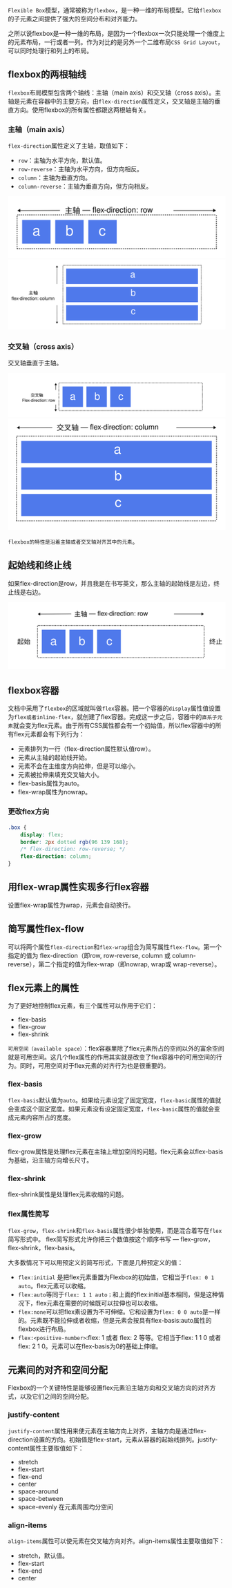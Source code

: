 `Flexible Box`模型，通常被称为`flexbox`，是一种一维的布局模型。它给`flexbox`的子元素之间提供了强大的空间分布和对齐能力。

之所以说flexbox是一种一维的布局，是因为一个flexbox一次只能处理一个维度上的元素布局，一行或者一列。作为对比的是另外一个二维布局`CSS Grid Layout`，可以同时处理行和列上的布局。

## flexbox的两根轴线
`flexbox`布局模型包含两个轴线：主轴（main axis）和交叉轴（cross axis）。主轴是元素在容器中的主要方向，由`flex-direction`属性定义，交叉轴是主轴的垂直方向。使用flexbox的所有属性都跟这两根轴有关。

### 主轴（main axis）
`flex-direction`属性定义了主轴，取值如下：

* `row`：主轴为水平方向，默认值。
* `row-reverse`：主轴为水平方向，但方向相反。
* `column`：主轴为垂直方向。
* `column-reverse`：主轴为垂直方向，但方向相反。

![主轴-row](../assets/main_axis_row.svg "flex-direction:row;")
![主轴-column](../assets/main_axis_column.svg "flex-direction:column;")

### 交叉轴（cross axis）
交叉轴垂直于主轴。

![交叉轴-column](../assets/cross_axis_column.svg "flex-direction:row;")
![交叉轴-row](../assets/cross_axis_row.svg "flex-direction:column;")

`flexbox的特性是沿着主轴或者交叉轴对齐其中的元素`。

## 起始线和终止线
如果flex-direction是row，并且我是在书写英文，那么主轴的起始线是左边，终止线是右边。

![主轴-row](../assets/main_asix_row_start_end_line.svg "flex-direction:row;")

## flexbox容器
文档中采用了`flexbox`的区域就叫做`flex`容器。把一个容器的`display`属性值设置为`flex或者inline-flex`，就创建了flex容器。完成这一步之后，容器中的`直系子元素`就会变为flex元素。由于所有CSS属性都会有一个初始值，所以flex容器中的所有flex元素都会有下列行为：

* 元素排列为一行（flex-direction属性默认值row）。
* 元素从主轴的起始线开始。
* 元素不会在主维度方向拉伸，但是可以缩小。
* 元素被拉伸来填充交叉轴大小。
* flex-basis属性为auto。
* flex-wrap属性为nowrap。

### 更改flex方向

```css
.box {
    display: flex;
    border: 2px dotted rgb(96 139 168);
    /* flex-direction: row-reverse; */
    flex-direction: column;
}
```

## 用flex-wrap属性实现多行flex容器
设置flex-wrap属性为wrap，元素会自动换行。

## 简写属性flex-flow
可以将两个属性`flex-direction`和`flex-wrap`组合为简写属性`flex-flow`。第一个指定的值为 flex-direction（即row, row-reverse, column 或 column-reverse），第二个指定的值为flex-wrap（即nowrap, wrap或 wrap-reverse）。

## flex元素上的属性
为了更好地控制flex元素，有三个属性可以作用于它们：

* flex-basis
* flex-grow
* flex-shrink

`可用空间（available space）`：flex容器里除了flex元素所占的空间以外的富余空间就是可用空间。这几个flex属性的作用其实就是改变了flex容器中的可用空间的行为。同时，可用空间对于flex元素的对齐行为也是很重要的。

### flex-basis
`flex-basis`默认值为`auto`。如果给元素设定了固定宽度，`flex-basic`属性的值就会变成这个固定宽度。如果元素没有设定固定宽度，`flex-basic`属性的值就会变成元素内容所占的宽度。

### flex-grow
flex-grow属性是处理flex元素在主轴上增加空间的问题。flex元素会以flex-basis为基础，沿主轴方向增长尺寸。

### flex-shrink
flex-shrink属性是处理flex元素收缩的问题。

### flex属性简写
`flex-grow`，`flex-shrink`和`flex-basis`属性很少单独使用，而是混合着写在`flex`简写形式中。 flex简写形式允许你把三个数值按这个顺序书写 — flex-grow，flex-shrink，flex-basis。

大多数情况下可以用预定义的简写形式，下面是几种预定义的值：

* `flex:initial` 是把flex元素重置为Flexbox的初始值，它相当于`flex: 0 1 auto`。flex元素可以收缩。
* `flex:auto`等同于`flex: 1 1 auto；`和上面的flex:initial基本相同，但是这种情况下，flex元素在需要的时候既可以拉伸也可以收缩。
* `flex:none`可以把flex素设置为不可伸缩。它和设置为`flex: 0 0 auto`是一样的。元素既不能拉伸或者收缩，但是元素会按具有flex-basis:auto属性的flexbox进行布局。
* `flex:<positive-number>`:flex: 1 或者 flex: 2 等等。它相当于flex: 1 1 0 或者 flex: 2 1 0。元素可以在flex-basis为0的基础上伸缩。

## 元素间的对齐和空间分配
Flexbox的一个关键特性是能够设置flex元素沿主轴方向和交叉轴方向的对齐方式，以及它们之间的空间分配。

### justify-content
`justify-content`属性用来使元素在主轴方向上对齐，主轴方向是通过flex-direction设置的方向。初始值是flex-start，元素从容器的起始线排列。justify-content属性主要取值如下：

* stretch
* flex-start
* flex-end
* center
* space-around
* space-between
* space-evenly 在元素周围均分空间

### align-items
`align-items`属性可以使元素在交叉轴方向对齐。align-items属性主要取值如下：

* stretch，默认值。
* flex-start
* flex-end
* center